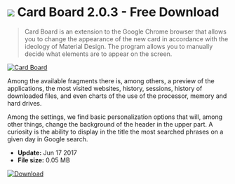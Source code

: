 # ![](https://cdn.softexe.net/static/icon/9/card-board-10984.png) Card Board 2.0.3 - Free Download

> Card Board is an extension to the Google Chrome browser that allows you to change the appearance of the new card in accordance with the ideology of Material Design. The program allows you to manually decide what elements are to appear on the screen.

[![Card Board](https:https://tse3.mm.bing.net/th?id=OIP.mR7eI0eLwc6ooiX2AB79ZgHaEL&pid=Api)](https://softexe.net/win/internet/browser-add-ons/card-board:pRahd.html)

Among the available fragments there is, among others, a preview of the applications, the most visited websites, history, sessions, history of downloaded files, and even charts of the use of the processor, memory and hard drives.
 
 Among the settings, we find basic personalization options that will, among other things, change the background of the header in the upper part. A curiosity is the ability to display in the title the most searched phrases on a given day in Google search.


- **Update:** Jun 17 2017
- **File size:** 0.05 MB

[![Download](https://cdn.softexe.net/static/img/download.png)](https://softexe.net/win/internet/browser-add-ons/card-board:pRahd.html)

